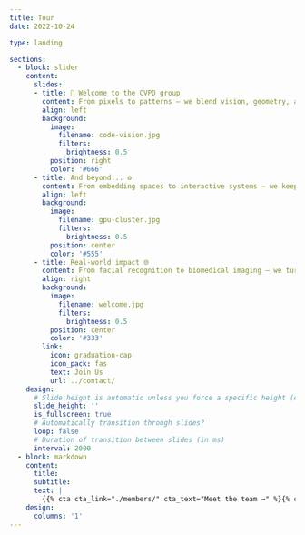 ```yaml
---
title: Tour
date: 2022-10-24

type: landing

sections:
  - block: slider
    content:
      slides:
      - title: 👋 Welcome to the CVPD group
        content: From pixels to patterns — we blend vision, geometry, and AI
        align: left
        background:
          image:
            filename: code-vision.jpg
            filters:
              brightness: 0.5
          position: right
          color: '#666'
      - title: And beyond... ⚙️
        content: From embedding spaces to interactive systems — we keep exploring
        align: left
        background:
          image:
            filename: gpu-cluster.jpg
            filters:
              brightness: 0.5
          position: center
          color: '#555'
      - title: Real-world impact 🌐
        content: From facial recognition to biomedical imaging — we turn theory into practice
        align: right
        background:
          image:
            filename: welcome.jpg
            filters:
              brightness: 0.5
          position: center
          color: '#333'
        link:
          icon: graduation-cap
          icon_pack: fas
          text: Join Us
          url: ../contact/
    design:
      # Slide height is automatic unless you force a specific height (e.g. '400px')
      slide_height: ''
      is_fullscreen: true
      # Automatically transition through slides?
      loop: false
      # Duration of transition between slides (in ms)
      interval: 2000
  - block: markdown
    content:
      title:
      subtitle:
      text: |
        {{% cta cta_link="./members/" cta_text="Meet the team →" %}{% cta cta_link="./publications/" cta_text="See publications →" %}}
    design:
      columns: '1'  
---
```

